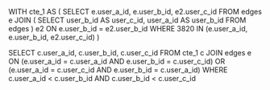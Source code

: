 WITH cte_1 AS (
  SELECT 
    e.user_a_id, 
    e.user_b_id, 
    e2.user_c_id
  FROM edges e 
  JOIN (
    SELECT user_b_id AS user_c_id, user_a_id AS user_b_id 
    FROM edges
  ) e2
    ON e.user_b_id = e2.user_b_id
  WHERE 3820 IN (e.user_a_id, e.user_b_id, e2.user_c_id)
)

SELECT c.user_a_id, c.user_b_id, c.user_c_id
FROM cte_1 c
JOIN edges e 
  ON (e.user_a_id = c.user_a_id AND e.user_b_id = c.user_c_id)
  OR (e.user_a_id = c.user_c_id AND e.user_b_id = c.user_a_id)
WHERE c.user_a_id < c.user_b_id AND c.user_b_id < c.user_c_id
